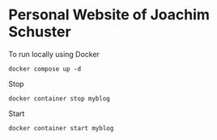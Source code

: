# Personal Website of Joachim Schuster

To run locally using Docker

```
docker compose up -d
```

Stop
```
docker container stop myblog
```

Start
```
docker container start myblog
```
